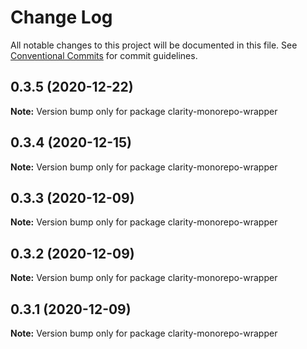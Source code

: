 # Change Log

All notable changes to this project will be documented in this file.
See [Conventional Commits](https://conventionalcommits.org) for commit guidelines.

## 0.3.5 (2020-12-22)

**Note:** Version bump only for package clarity-monorepo-wrapper





## 0.3.4 (2020-12-15)

**Note:** Version bump only for package clarity-monorepo-wrapper





## 0.3.3 (2020-12-09)

**Note:** Version bump only for package clarity-monorepo-wrapper





## 0.3.2 (2020-12-09)

**Note:** Version bump only for package clarity-monorepo-wrapper





## 0.3.1 (2020-12-09)

**Note:** Version bump only for package clarity-monorepo-wrapper
